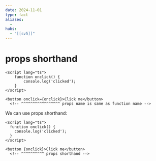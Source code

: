```yaml
---
date: 2024-11-01
type: fact
aliases:
  -
hubs:
  - "[[sv5]]"
---
```


# props shorthand

```svelte
<script lang="ts">
	function onclick() {
		console.log('clicked');
	}
</script>

<button onclick={onclick}>Click me</button>
  <!-- ^^^^^^^^^^^^^^^^^ props name is same as function name -->

```
We can use props shorthand:

```svelte
<script lang="ts">
  function onclick() {
    console.log('clicked');
  }
</script>

<button {onclick}>Click me</button>
  <!-- ^^^^^^^^^^ props shorthand -->
```


